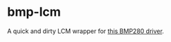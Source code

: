 # bmp-lcm

A quick and dirty LCM wrapper for [this BMP280 driver](https://forums.adafruit.com/viewtopic.php?f=19&t=89049).


